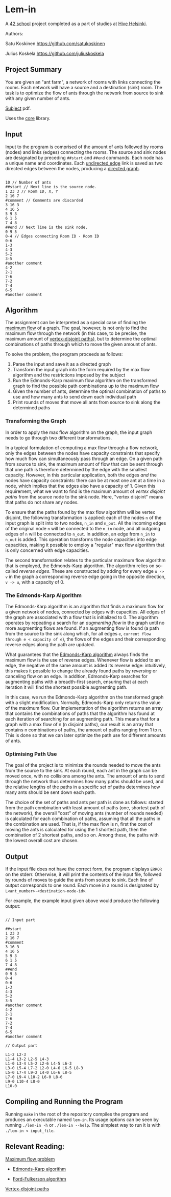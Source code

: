 # Lem-in

A [42 school](https://en.wikipedia.org/wiki/42_(school)) project completed as a part of studies at [Hive Helsinki](https://www.hive.fi/en/).

Authors:

Satu Koskinen https://github.com/satukoskinen

Julius Koskela https://github.com/juliuskoskela

## Project Summary

You are given an "ant farm", a network of rooms with links connecting the rooms. Each network will have a source and a destination (sink) room. The task is to optimize the flow of ants through the network from source to sink with any given number of ants.

[Subject](https://github.com/satukoskinen/lem_in/blob/master/lem-in.en.pdf) pdf.

Uses the [core](https://github.com/juliuskoskela/core) library.

## Input

Input to the program is comprised of the amount of ants followed by rooms (nodes) and links (edges) connecting the rooms. The source and sink nodes are designated by preceding ``##start`` and ``##end`` commands. Each node has a unique name and coordinates. Each [undirected edge](https://mathinsight.org/definition/undirected_graph) link is saved as two directed edges between the nodes, producing a [directed graph](https://en.wikipedia.org/wiki/Directed_graph).

```

10 // Number of ants
##start // Next line is the source node.
1 23 3 // Room ID, X, Y
2 16 7
#comment // Comments are discarded
3 16 3
4 16 5
5 9 3
6 1 5
7 4 8
##end // Next line is the sink node.
0 9 5
0-4 // Edges connecting Room ID - Room ID
0-6
1-3
4-3
5-2
3-5
#another comment
4-2
2-1
7-6
7-2
7-4
6-5
#another comment

```

## Algorithm

The assignment can be interpreted as a special case of finding the [maximum flow](https://en.wikipedia.org/wiki/Maximum_flow_problem) of a graph. The goal, however, is not only to find the maximum flow through the network (in this case, to be precise, the maximum amount of [vertex-disjoint paths](https://courses.helsinki.fi/sites/default/files/course-material/4671514/max-flow-reductions.pdf)), but to determine the optimal combinations of paths through which to move the given amount of ants.

To solve the problem, the program proceeds as follows:

1. Parse the input and save it as a directed graph
2. Transform the input graph into the form required by the max flow algorithm and the restrictions imposed by the subject
3. Run the Edmonds-Karp maximum flow algorithm on the transformed graph to find the possible path combinations up to the maximum flow
4. Given the number of ants, determine the optimal combination of paths to use and how many ants to send down each individual path
5. Print rounds of moves that move all ants from source to sink along the determined paths

### Transforming the Graph

In order to apply the max flow algorithm on the graph, the input graph needs to go through two different transformations.

In a typical formulation of computing a max flow through a flow network, only the edges between the nodes have capacity constraints that specify how much flow can simultaneously pass through an edge. On a given path from source to sink, the maximum amount of flow that can be sent through that one path is therefore determined by the edge with the smallest capacity. However, in this particular application, both the edges _and_ the nodes have capacity constraints: there can be at most one ant at a time in a node, which implies that the edges also have a capacity of 1. Given this requirement, what we want to find is the maximum amount of _vertex disjoint paths_ from the source node to the sink node. Here, "vertex disjoint" means that paths do not share any nodes.

To ensure that the paths found by the max flow algorithm will be vertex disjoint, the following transformation is applied: each of the nodes ``n`` of the input graph is split into to two nodes, ``n_in`` and ``n_out``. All the incoming edges of the original node ``n`` will be connected to the ``n_in`` node, and all outgoing edges of ``n`` will be connected to ``n_out``. In addition, an edge from ``n_in`` to ``n_out`` is added. This operation transforms the node capacities into edge capacities, making it possible to employ a "regular" max flow algorithm that is only concerned with edge capacities.

The second transformation relates to the particular maximum flow algorithm that is employed, the Edmonds-Karp algorithm. The algorithm relies on so-called _reverse edges_. These are constructed by adding for every edge ``u -> v`` in the graph a corresponding reverse edge going in the opposite direction, ``v -> u``, with a capacity of 0.

### The Edmonds-Karp Algorithm

The Edmonds-Karp algorithm is an algorithm that finds a maximum flow for a given network of nodes, connected by edges with capacities. All edges of the graph are associated with a flow that is initialized to 0. The algorithm operates by repeating a search for an _augmenting flow_ in the graph until no more augmenting flows are found. If an augmenting flow is found (a path from the source to the sink along which, for all edges ``e``, ``current flow through e < capacity of e``), the flows of the edges and their corresponding reverse edges along the path are updated.

What guarantees that the [Edmonds-Karp algorithm](https://en.wikipedia.org/wiki/Edmonds–Karp_algorithm) always finds the maximum flow is the use of reverse edges. Whenever flow is added to an edge, the negative of the same amount is added its reverse edge: intuitively, this makes it possible to change the already found paths by _reversing_ or canceling flow on an edge. In addition, Edmonds-Karp searches for augmenting paths with a breadth-first search, ensuring that at each iteration it will find the shortest possible augmenting path.

In this case, we run the Edmonds-Karp algorithm on the transformed graph with a slight modification. Normally, Edmonds-Karp only returns the value of the maximum flow. Our implementation of the algorithm returns an array that contains the combinations of paths that the algorithm has found at each iteration of searching for an augmenting path. This means that for a graph with a max flow of n (n disjoint paths), our result is an array that contains n combinations of paths, the amount of paths ranging from 1 to n. This is done so that we can later optimize the path use for different amounts of ants.

### Optimising Path Use

The goal of the project is to minimize the rounds needed to move the ants from the source to the sink. At each round, each ant in the graph can be moved once, with no collisions among the ants. The amount of ants to send through the network thus determines how many paths should be used, and the relative lengths of the paths in a specific set of paths determines how many ants should be sent down each path.

The choice of the set of paths and ants per path is done as follows: started from the path combination with least amount of paths (one, shortest path of the network), the overall "cost" of moving ants (number of rounds needed) is calculated for each combination of paths, assuming that all the paths in the combination are used. That is, if the max flow is n, first the cost of moving the ants is calculated for using the 1 shortest path, then the combination of 2 shortest paths, and so on. Among these, the paths with the lowest overall cost are chosen.

## Output

If the input file does not have the correct form, the program displays ``ERROR`` on the stderr. Otherwise, it will print the contents of the input file, followed by rounds of moves to guide the ants from source to sink. Each line of output corresponds to one round. Each move in a round is designated by ``L<ant_number>-<destination-node-id>``.

For example, the example input given above would produce the following output:

```

// Input part

##start
1 23 3
2 16 7
#comment
3 16 3
4 16 5
5 9 3
6 1 5
7 4 8
##end
0 9 5
0-4
0-6
1-3
4-3
5-2
3-5
#another comment
4-2
2-1
7-6
7-2
7-4
6-5
#another comment

// Output part

L1-2 L2-3
L1-4 L3-2 L2-5 L4-3
L1-0 L3-4 L5-2 L2-6 L4-5 L6-3
L3-0 L5-4 L7-2 L2-0 L4-6 L6-5 L8-3
L5-0 L7-4 L9-2 L4-0 L6-6 L8-5
L7-0 L9-4 L10-2 L6-0 L8-6
L9-0 L10-4 L8-0
L10-0

```

## Compiling and Running the Program

Running ``make`` in the root of the repository compiles the program and produces an executable named ``lem-in``. Its usage options can be seen by running ``./lem-in -h`` or ``./lem-in --help``. The simplest way to run it is with ``./lem-in < input_file``.

## Relevant Reading:

[Maximum flow problem](https://en.wikipedia.org/wiki/Maximum_flow_problem)

- [Edmonds-Karp algorithm](https://en.wikipedia.org/wiki/Edmonds–Karp_algorithm)

- [Ford-Fulkerson algorithm](https://en.wikipedia.org/wiki/Ford–Fulkerson_algorithm)

[Vertex-disjoint paths](https://courses.helsinki.fi/sites/default/files/course-material/4671514/max-flow-reductions.pdf)
